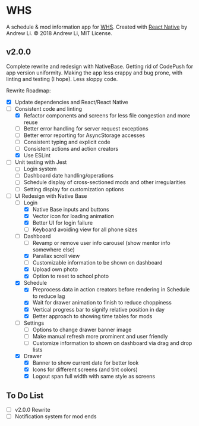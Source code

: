 # WHS

A schedule & mod information app for [WHS](http://whs.westside66.org/). Created
with [React Native](https://facebook.github.io/react-native/) by Andrew Li. © 2018 Andrew Li, MIT License.

## v2.0.0

Complete rewrite and redesign with NativeBase. Getting rid of CodePush for app version uniformity.
Making the app less crappy and bug prone, with linting and  testing (I hope). Less sloppy code.

Rewrite Roadmap:

- [x] Update dependencies and React/React Native
- [ ] Consistent code and linting
  - [x] Refactor components and screens for less file congestion and more reuse
  - [ ] Better error handling for server request exceptions
  - [ ] Better error reporting for AsyncStorage accesses
  - [ ] Consistent typing and explicit code
  - [ ] Consistent actions and action creators
  - [x] Use ESLint
- [ ] Unit testing with Jest
  - [ ] Login system
  - [ ] Dashboard date handling/operations
  - [ ] Schedule display of cross-sectioned mods and other irregularities
  - [ ] Setting display for customization options
- [ ] UI Redesign with Native Base
  - [ ] Login
    - [x] Native Base inputs and buttons
    - [x] Vector icon for loading animation
    - [x] Better UI for login failure
    - [ ] Keyboard avoiding view for all phone sizes
  - [ ] Dashboard
    - [ ] Revamp or remove user info carousel (show mentor info somewhere else)
    - [x] Parallax scroll view
    - [ ] Customizable information to be shown on dashboard
    - [x] Upload own photo
    - [x] Option to reset to school photo
  - [x] Schedule
    - [x] Preprocess data in action creators before rendering in Schedule to reduce lag
    - [x] Wait for drawer animation to finish to reduce choppiness
    - [x] Vertical progress bar to signify relative position in day
    - [x] Better approach to showing time tables for mods
  - [ ] Settings
    - [ ] Options to change drawer banner image
    - [ ] Make manual refresh more prominent and user friendly
    - [ ] Customize information to shown on dashboard via drag and drop lists
  - [x] Drawer
    - [x] Banner to show current date for better look
    - [x] Icons for different screens (and tint colors)
    - [x] Logout span full width with same style as screens

## To Do List

- [ ] v2.0.0 Rewrite
- [ ] Notification system for mod ends
